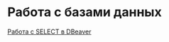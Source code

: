 # Работа с базами данных  
[Работа с SELECT в DBeaver](https://docs.google.com/spreadsheets/d/1uhJauv5IJHLodV9FGHHSyCzDdxCGeSvVtZgGE_cKuKs/edit?gid=0#gid=0)  
